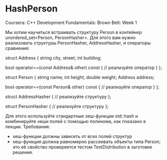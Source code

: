 # HashPerson
Coursera: C++ Development Fundamentals: Brown Belt: Week 1

Мы хотим научиться встраивать структуру Person в контейнер unordered_set<Person, PersonHasher>. Для этого вам нужно реализовать структуры PersonHasher, 
AddressHasher, и операторы сравнения:

struct Address {
  string city, street;
  int building;

  bool operator==(const Address& other) const {
    // реализуйте оператор
  }
};

struct Person {
  string name;
  int height;
  double weight;
  Address address;

  bool operator==(const Person& other) const {
    // реализуйте оператор
  }
};

struct AddressHasher {
  // реализуйте структуру
};

struct PersonHasher {
  // реализуйте структуру
};


Для этого используйте стандартные хеш-функции std::hash и комбинируйте хеши полей с помощью полинома, как показано в лекции.
Требования:
  - хеш-функции должны зависеть от всех полей структур
  - хеш-функция должна равномерно рассеивать объекты типа Person; это её свойство проверяется тестом TestDistribution в заготовке решения.
